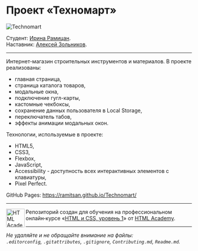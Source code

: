 # Проект «Техномарт»

![Technomart](https://user-images.githubusercontent.com/45296707/134824378-af296eaa-3632-4820-bfa6-fef7ebfb8f22.jpg)


Студент: [Ирина Рамицан](https://up.htmlacademy.ru/htmlcss/24/user/877447).<br>
Наставник: [Алексей Зольников](https://htmlacademy.ru/profile/id870391).

---

Интернет-магазин строительных инструментов и материалов. 
В проекте реализованы:
- главная страница,
- страница каталога товаров,
- модальные окна,
- подключение гугл-карты,
- кастомные чекбоксы,
- сохранение данных пользователя в Local Storage,
- переключатель табов,
- эффекты анимации модальных окон.

Технологии, используемые в проекте:
- HTML5,
- CSS3,
- Flexbox,
- JavaScript,
- Accessibility - доступность всех интерактивных элементов с клавиатуры,
- Pixel Perfect.

GitHub Pages: https://ramitsan.github.io/Technomart/

---

<a href="https://htmlacademy.ru/intensive/htmlcss"><img align="left" width="50" height="50" alt="HTML Academy" src="https://up.htmlacademy.ru/static/img/intensive/htmlcss/logo-for-github-2.png"></a>

Репозиторий создан для обучения на профессиональном онлайн‑курсе «[HTML и CSS, уровень 1](https://htmlacademy.ru/intensive/htmlcss)» от [HTML Academy](https://htmlacademy.ru).

---

_Не удаляйте и не обращайте внимание на файлы:_<br>
_`.editorconfig`, `.gitattributes`, `.gitignore`, `Contributing.md`, `Readme.md`._
